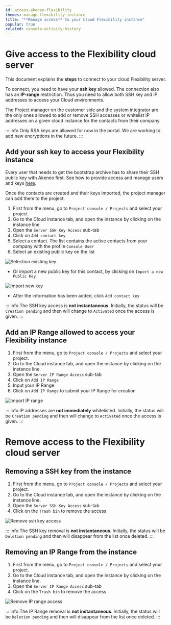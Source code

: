 ```yaml
---
id: access-akeneo-flexibility
themes: manage-flexibility-instance
title: "**Manage access** to your Cloud Flexibility instance"
popular: true
related: console-activity-history
---
```


# Give access to the Flexibility cloud server

This document explains the **steps** to connect to your cloud Flexibility server.

To connect, you need to have your **ssh key** allowed. The connection also has an **IP-range** restriction. Thus you need to allow both SSH key and IP addresses to access your Cloud environments.

The Project manager on the customer side and the system integrator are the only ones allowed to add or remove SSH accesses or whitelist IP addresses on a given cloud instance for the contacts from their company. 

::: info
Only RSA keys are allowed for now in the portal. We are working to add new encryptions in the future.
:::
 
## Add your ssh key to access your Flexibility instance

Every user that needs to get the bootstrap archive has to share their SSH public key with Akeneo first. 
See how to provide access and manage users and keys [here](get-akeneo-pim-enterprise-archive.html).

Once the contacts are created and their keys imported, the project manager can add them to the project.

1. First from the menu, go to `Project console / Projects` and select your project
1. Go to the Cloud instance tab, and open the instance by clicking on the instance line
1. Open the `Server SSH Key Access` sub-tab
1. Click on `Add contact key`
1. Select a contact. The list contains the active contacts from your company with the profile `Console User`
1. Select an existing public key on the list

![Selection existing key](../img/add_key_access_flexibility.png)

* Or import a new public key for this contact, by clicking on `Import a new Public Key`

![Import new key](../img/add_new_key_flexibility.png)

* After the information has been added, click `Add contact key` 

::: info
The SSH key access is **not instantaneous**. Initially, the status will be `Creation pending` and then will change to `Activated` once the access is given.
:::

## Add an IP Range allowed to access your Flexibility instance

1. First from the menu, go to `Project console / Projects` and select your project.
1. Go to the Cloud instance tab, and open the instance by clicking on the instance line.
1. Open the `Server IP Range Access` sub-tab
1. Click on `Add IP Range`
1. Input your IP Range
1. Click on `Add IP Range` to submit your IP Range for creation

![Import IP range](../img/add_ip_range_flexibility.png)

::: info
IP addresses are **not immediately** whitelisted. Initially, the status will be `Creation pending` and then will change to `Activated` once the access is given.
:::

# Remove access to the Flexibility cloud server

## Removing a SSH key from the instance

1. First from the menu, go to `Project console / Projects` and select your project.
1. Go to the Cloud instance tab, and open the instance by clicking on the instance line.
1. Open the `Server SSH Key Access` sub-tab
1. Click on the `Trash bin` to remove the access

![Remove ssh key access](../img/remove_cloud_key_access.png)

::: info
The SSH key removal is **not instantaneous**. Initially, the status will be `Deletion pending` and then will disappear from the list once deleted.
:::

## Removing an IP Range from the instance

1. First from the menu, go to `Project console / Projects` and select your project.
1. Go to the Cloud instance tab, and open the instance by clicking on the instance line.
1. Open the `Server IP Range Access` sub-tab
1. Click on the `Trash bin` to remove the access

![Remove IP range access](../img/remove_ip_range.png)

::: info
The IP Range removal is **not instantaneous**. Initially, the status will be `Deletion pending` and then will disappear from the list once deleted.
:::

